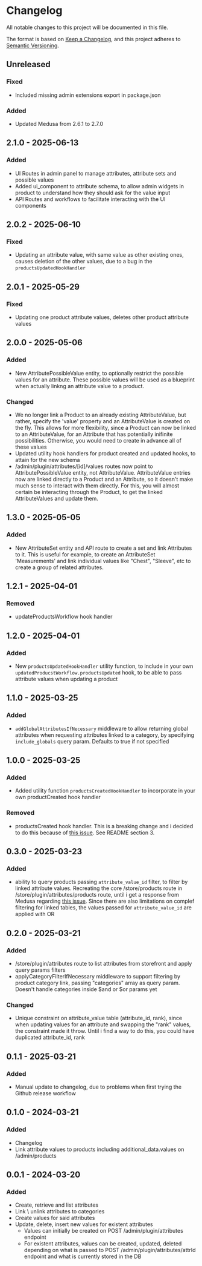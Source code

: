 # Changelog

All notable changes to this project will be documented in this file.

The format is based on [Keep a Changelog](https://keepachangelog.com/en/1.0.0/),
and this project adheres to [Semantic Versioning](https://semver.org/spec/v2.0.0.html).

## Unreleased
### Fixed
- Included missing admin extensions export in package.json

### Added 
- Updated Medusa from 2.6.1 to 2.7.0

## 2.1.0 - 2025-06-13
### Added
- UI Routes in admin panel to manage attributes, attribute sets and possible values
- Added ui_component to attribute schema, to allow admin widgets in product to understand how they should ask for the value input
- API Routes and workflows to facilitate interacting with the UI components

## 2.0.2 - 2025-06-10
### Fixed
- Updating an attribute value, with same value as other existing ones, causes deletion of the other values, due to a bug in the `productsUpdatedHookHandler`

## 2.0.1 - 2025-05-29
### Fixed
- Updating one product attribute values, deletes other product attribute values

## 2.0.0 - 2025-05-06
### Added
- New AttributePossibleValue entity, to optionally restrict the possible values for an attribute. These possible values will be used as a blueprint when actually linkng an attribute value to a product.

### Changed
- We no longer link a Product to an already existing AttributeValue, but rather, specify the 'value' property and an AttributeValue is created on the fly. This allows for more flexibility, since a Product can now be linked to an AttributeValue, for an Attribute that has potentially inifinite possibilities. Otherwise, you would need to create in advance all of these values
- Updated utility hook handlers for product created and updated hooks, to attain for the new schema
- /admin/plugin/attributes/[id]/values routes now point to AttributePossibleValue entity, not AttributeValue. AttributeValue entries now are linked directly to a Product and an Attribute, so it doesn't make much sense to interact with them directly. For this, you will almost certain be interacting through the Product, to get the linked AttributeValues and update them.

## 1.3.0 - 2025-05-05
### Added
- New AttributeSet entity and API route to create a set and link Attributes to it. This is useful for example, to create an AttributeSet 'Measurements' and link individual values like "Chest", "Sleeve", etc to create a group of related attributes.

## 1.2.1 - 2025-04-01
### Removed
- updateProductsWorkflow hook handler

## 1.2.0 - 2025-04-01
### Added
- New `productsUpdatedHookHandler` utility function, to include in your own `updatedProducstWorkflow.productsUpdated` hook, to be able to pass attribute values when updating a product

## 1.1.0 - 2025-03-25
### Added
- `addGlobalAttributesIfNecessary` middleware to allow returning global attributes when requesting attributes linked to a category, by specifying `include_globals` query param. Defaults to true if not specified

## 1.0.0 - 2025-03-25
### Added
- Added utility function `productsCreatedHookHandler` to incorporate in your own productCreated hook handler

### Removed
- productsCreated hook handler. This is a breaking change and i decided to do this because of [this issue](https://github.com/medusajs/medusa/issues/11968). See README section 3.

## 0.3.0 - 2025-03-23
### Added
- ability to query products passing `attribute_value_id` filter, to filter by linked attribute values. Recreating the core /store/products route in
  /store/plugin/attributes/products route, until i get a response from Medusa regarding [this issue](https://github.com/medusajs/medusa/issues/11938).
  Since there are also limitations on complef filtering for linked tables, the values passed for `attribute_value_id` are applied with OR

## 0.2.0 - 2025-03-21
### Added
- /store/plugin/attributes route to list attributes from storefront and apply query params filters
- applyCategoryFilterIfNecessary middleware to support filtering by product category link, passing "categories" array
  as query param. Doesn't handle categories inside $and or $or params yet

### Changed
- Unique constraint on attribute_value table (attribute_id, rank), since when updating values for an attribute and swapping the "rank"
  values, the constraint made it throw. Until i find a way to do this, you could have duplicated attribute_id, rank

## 0.1.1 - 2025-03-21
### Added
- Manual update to changelog, due to problems when first trying the Github release workflow

## 0.1.0 - 2024-03-21
### Added
- Changelog
- Link attribute values to products including additional_data.values on /admin/products

## 0.0.1 - 2024-03-20
### Added
- Create, retrieve and list attributes
- Link \ unlink attributes to categories
- Create values for said attributes
- Update, delete, insert new values for existent attributes
    - Values can initially be created on POST /admin/plugin/attributes endpoint
    - For existent attributes, values can be created, updated, deleted depending on what is passed to POST /admin/plugin/attributes/attrId endpoint and what is currently stored in the DB
